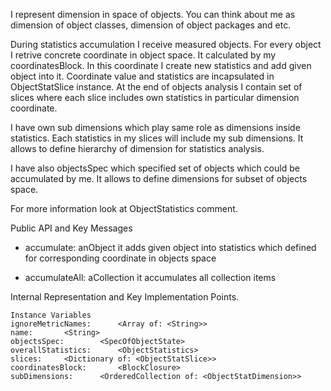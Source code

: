 I represent dimension in space of objects.
You can think about me as dimension of object classes, dimension of object packages and etc.

During statistics accumulation I receive measured objects. For every object I retrive concrete coordinate in object space. It calculated by my coordinatesBlock. In this coordinate I create new statistics and add given object into it.  Coordinate value and statistics are incapsulated in ObjectStatSlice instance. At the end of objects analysis I contain set of slices where each slice includes own statistics in particular dimension coordinate.

I have own sub dimensions which play same role as dimensions inside statistics. Each statistics in my slices will include my sub dimensions.
It allows to define hierarchy of dimension for statistics analysis.

I have also objectsSpec which specified set of objects which could be accumulated by me. It allows to define dimensions for subset of objects space.

For more information look at ObjectStatistics comment.

Public API and Key Messages

- accumulate: anObject
it adds given object into statistics which defined for corresponding coordinate in objects space

- accumulateAll: aCollection
it accumulates all collection items
 
Internal Representation and Key Implementation Points.

    Instance Variables
	ignoreMetricNames:		<Array of: <String>>
	name:		<String>
	objectsSpec:		<SpecOfObjectState>
	overallStatistics:		<ObjectStatistics>
	slices:		<Dictionary of: <ObjectStatSlice>>
	coordinatesBlock:		<BlockClosure>
	subDimensions:		<OrderedCollection of: <ObjectStatDimension>>